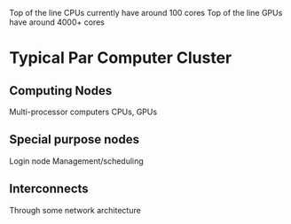 Top of the line CPUs currently have around 100 cores
Top of the line GPUs have around 4000+ cores


# Typical Par Computer Cluster
## Computing Nodes
Multi-processor computers
CPUs, GPUs

## Special purpose nodes
Login node
Management/scheduling

## Interconnects
Through some network architecture
